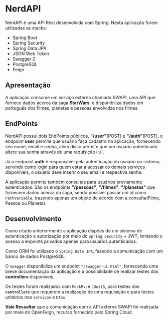 # NerdAPI
NerdAPI é uma API Rest desenvolvida com Spring. Nesta aplicação foram utilizadas as stacks:
- Spring Boot
- Spring Security
- Spring Data JPA
- JSON Web Token
- Swagger 2
- PostgreSQL
- Feign
## Apresentação
A aplicação consome um serviço externo chamado SWAPI, uma API que fornece dados acerca da saga **StarWars**, e disponibiliza dados em português dos filmes, planetas e pessoas envolvidas nos filmes.

## EndPoints
NerdAPI possui dois EndPoints públicos, **"/user"**(POST) e **"/auth"**(POST), o endpoint **user** permite que usuário faça cadastro na aplicação, fornecendo seu nome, email e senha, além disso permite que um usuário autenticado altere sua senha através de uma requisição `PUT`.

Já o endpoint **auth** é responsável pela autenticação do usuário no sistema, servindo como login para quem estar a acessar os demais serviços disponíveis, o usuário deve inserir o seu email e respectiva senha.

A aplicação permite também consultas para usuários previamente autenticados. São os endpoints **"/pessoas"**,  **"/filmes"**,  **"/planetas"** que fornecem dados acerca da saga, sendo possível passar um id como `PathVariable`, trazendo apenas um objeto de acordo com a consulta(Filme, Pessoa ou Planeta).

## Desenvolvimento
Como citado anteriormente a aplicação dispões de um sistema de autenticação e autorização por meio do `Spring Security` + JWT, limitando o acesso a enpoints privados apenas para usuários autenticados.

Como ORM foi utilizado o `Spring Data JPA`, fazendo a comunicação com um banco de dados PostgreSQL.

O `Swagger` disponibiliza um endpoint `"/swagger-ui.html"`, fornecendo uma breve documentação da aplicação e a possibilidade de realizar testes dos **controllers** disponíveis.

Os testes foram realizados com `MockMvc`e `JUnit5`, para testes dos **`controllers`** que requerem a realização de uma requisição e para testes unitários nos `serviços` e `Dtos`.

**Vale Ressaltar** que a comunicação com a API externa SWAPI foi realizada por meio do OpenFeign, recurso fornecido pelo Spring Cloud.
